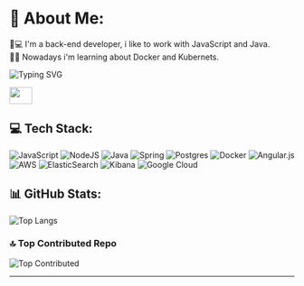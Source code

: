 # 💫 About Me:
💪💻 I'm a back-end developer, i like to work with JavaScript and Java.
<br>
🧑‍🎓 Nowadays i'm learning about Docker and Kubernets.
<br>

<img src="https://readme-typing-svg.demolab.com?font=Darumadrop+One&size=18&pause=1000&color=CDCDCD&random=false&width=435&height=30&lines=Connect+with+me+on+LinkedIn%3A" alt="Typing SVG" />
<p align="left">
  <a href="http://www.linkedin.com/in/mark-munari" target="blank">
    <img align="center" src="https://cdn.jsdelivr.net/npm/simple-icons@3.0.1/icons/linkedin.svg" alt="" height="30" width="40" />
  </a>
</p>

## 💻 Tech Stack:
![JavaScript](https://img.shields.io/badge/javascript-%23323330.svg?style=for-the-badge&logo=javascript&logoColor=%23F7DF1E)
![NodeJS](https://img.shields.io/badge/node.js-6DA55F?style=for-the-badge&logo=node.js&logoColor=white)
![Java](https://img.shields.io/badge/java-%23ED8B00.svg?style=for-the-badge&logo=openjdk&logoColor=white)
![Spring](https://img.shields.io/badge/spring-%236DB33F.svg?style=for-the-badge&logo=spring&logoColor=white)
![Postgres](https://img.shields.io/badge/postgres-%23316192.svg?style=for-the-badge&logo=postgresql&logoColor=white)
![Docker](https://img.shields.io/badge/docker-%230db7ed.svg?style=for-the-badge&logo=docker&logoColor=white)
![Angular.js](https://img.shields.io/badge/angular.js-%23E23237.svg?style=for-the-badge&logo=angularjs&logoColor=white)
![AWS](https://img.shields.io/badge/AWS-%23FF9900.svg?style=for-the-badge&logo=amazon-aws&logoColor=white)
![ElasticSearch](https://img.shields.io/badge/-ElasticSearch-005571?style=for-the-badge&logo=elasticsearch)
![Kibana](https://img.shields.io/badge/kibana-005571.svg?style=for-the-badge&logo=kibana&logoColor=white&color=%23005571)
![Google Cloud](https://img.shields.io/badge/GoogleCloud-%234285F4.svg?style=for-the-badge&logo=google-cloud&logoColor=white)

## 📊 GitHub Stats:
![Top Langs](https://github-readme-stats.vercel.app/api/top-langs/?username=Markmsm&theme=dracula&layout=donut&langs_count=8)

### 🔝 Top Contributed Repo
![Top Contributed](https://github-contributor-stats.vercel.app/api?username=Markmsm&limit=5&theme=dracula&combine_all_yearly_contributions=true)

---
